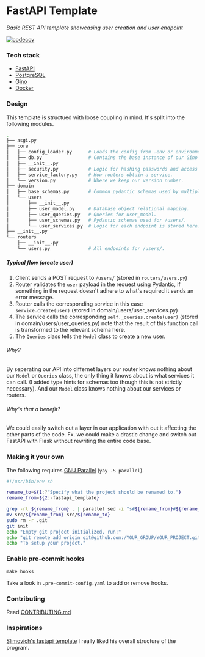 # FastAPI Template

*Basic REST API template showcasing user creation and user endpoint*

[![codecov](https://codecov.io/gh/nymann/fastapi-template/branch/master/graph/badge.svg)](https://codecov.io/gh/nymann/fastapi-template)

### Tech stack
- [FastAPI](https://fastapi.tiangolo.com)
- [PostgreSQL](https://www.postgresql.org)
- [Gino](https://python-gino.org)
- [Docker](https://www.docker.com)

### Design
This template is structued with loose coupling in mind. It's split into the
following modules.
```sh
.
├── asgi.py
├── core
│   ├── config_loader.py      # Loads the config from .env or environment vars.
│   ├── db.py                 # Contains the base instance of our Gino DB.
│   ├── __init__.py
│   ├── security.py           # Logic for hashing passwords and access tokens.
│   ├── service_factory.py    # How routers obtain a service.
│   └── version.py            # Where we keep our version number.
├── domain
│   ├── base_schemas.py       # Common pydantic schemas used by multiple routes.
│   └── users
│       ├── __init__.py
│       ├── user_model.py     # Database object relational mapping.
│       ├── user_queries.py   # Queries for user_model.
│       ├── user_schemas.py   # Pydantic schemas used for /users/.
│       └── user_services.py  # Logic for each endpoint is stored here.
├── __init__.py
└── routers
    ├── __init__.py
    └── users.py              # All endpoints for /users/.
```
##### Typical flow (create user)
1. Client sends a POST request to `/users/` (stored in `routers/users.py`)
2. Router validates the `user` payload in the request using Pydantic, if something in the request doesn't adhere to what's required it sends an error message.
3. Router calls the corresponding service in this case `service.create(user)` (stored in domain/users/user_services.py)
4. The service calls the corresponding `self._queries.create(user)` (stored in domain/users/user_queries.py) note that the result of this function call is transformed to the relevant schema here.
5. The `Queries` class tells the `Model` class to create a new user.

###### Why?
By seperating our API into differnet layers our router knows nothing about our
`Model` or `Queries` class, the only thing it knows about is what services it
can call. (I added type hints for schemas too though this is not strictly
necessary).
And our `Model` class knows nothing about our services or routers.

###### Why's that a benefit?
We could easily switch out a layer in our application with out it affecting the
other parts of the code. Fx. we could make a drastic change and switch out
FastAPI with Flask without rewriting the entire code base.


### Making it your own
The following requires [GNU Parallel](https://www.gnu.org/software/parallel/) (`yay -S parallel`).
```sh
#!/usr/bin/env sh

rename_to=${1:?"Specify what the project should be renamed to."}
rename_from=${2:-fastapi_template}

grep -rl ${rename_from} . | parallel sed -i "s#${rename_from}#${rename_to}#g" {}
mv src/${rename_from} src/${rename_to}
sudo rm -r .git
git init
echo "Empty git project initialized, run:"
echo "git remote add origin git@github.com:/YOUR_GROUP/YOUR_PROJECT.git"
echo "To setup your project."
```

### Enable pre-commit hooks
```
make hooks
```

Take a look in `.pre-commit-config.yaml` to add or remove hooks.


### Contributing
Read [CONTRIBUTING.md](CONTRIBUTING.md)

### Inspirations
[Slimovich's fastapi template](https://github.com/slimovich/Realworld-fastapi-gino-template)
I really liked his overall structure of the program.
